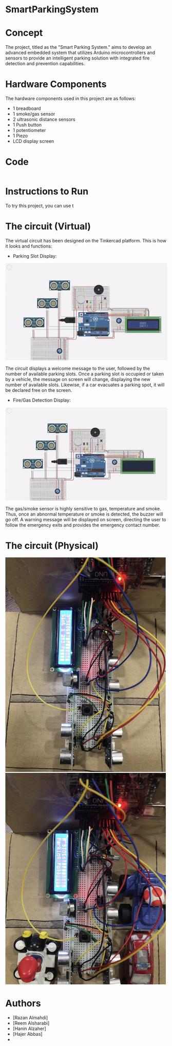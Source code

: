 # SmartParkingSystem

# Concept
The project, titled as the "Smart Parking System." aims to develop an advanced embedded system that utilizes Arduino microcontrollers
and sensors to provide an intelligent parking solution with integrated fire detection and prevention capabilities.

 # Hardware Components
 
 The hardware components used in this project are as follows:
 
 - 1 breadboard
 - 1 smoke/gas sensor
 - 2 ultrasonic distance sensors
 - 1 Push button
 - 1 potentiometer
 - 1 Piezo
 - LCD display screen

 

 # Code
```

```
 # Instructions to Run

 To try this project, you can use t

 # The circuit (Virtual)

 The virtual circuit has been designed on the Tinkercad platform. This is how it looks and functions:
 
 - Parking Slot Display:

<img src="https://github.com/RazanAlmahdi/SmartParkingSystem/blob/main/slots.gif"/> 

The circuit displays a welcome message to the user, followed by the number of available parking slots. 
Once a parking slot is occupied or taken by a vehicle, the message on screen will change, displaying the new number of available slots.
Likewise, if a car evacuates a parking spot, it will be declared free on the screen.

- Fire/Gas Detection Display:

<img src="https://github.com/RazanAlmahdi/SmartParkingSystem/blob/main/fire.gif"/>

The gas/smoke sensor is highly sensitive to gas, temperature and smoke. Thus, once an abnormal temperature or smoke is detected, the buzzer will go off. A warning message will be displayed on screen, directing the user to follow the emergency exits and provides the emergency contact number.

 # The circuit (Physical)

<img src="https://github.com/RazanAlmahdi/SmartParkingSystem/blob/main/circuit1.png" width=500 />
<img src="https://github.com/RazanAlmahdi/SmartParkingSystem/blob/main/circuit2.png" width=500 />

 # Authors

- [Razan Almahdi]
- [Reem Alsharabi]
- [Hanin Alzaher]
- [Hajer Abbas]
- 

